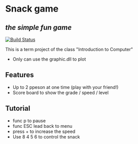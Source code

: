 # Snack game
## _the simple fun game_



[![Build Status](https://travis-ci.org/joemccann/dillinger.svg?branch=master)](https://travis-ci.org/joemccann/dillinger)

This is a term project of the class "Introduction to Computer"

- Only can use the graphic.dll to plot

## Features

- Up to 2 ppeson at one time  (play with your friend!) 
- Score board to show the grade / speed  / level

## Tutorial
- func p to pause
- func ESC lead back to menu
- press + to increase the speed
- Use 8 4 5 6 to control the snack

